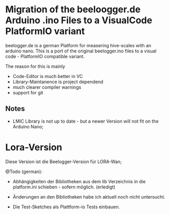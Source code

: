 # Migration of the beeloogger.de Arduino .ino Files to a VisualCode PlatformIO variant

beelogger.de is a german Platform for measering hive-scales with an arduino nano. This is a port of the original beelogger.ino files to a visual code - PlatformIO compatible variant. 

The reason for this is mainly 
- Code-Editor is much better in VC
- Library-Maintanence is project dependend 
- much clearer compiler warnings
- support for git 

## Notes
- LMIC Library is not up to date - but a newer Version will not fit on the Arduino Nano; 

# Lora-Version
Diese Version ist die Beelogger-Version für LORA-Wan;

@Todo (german):
- Abhängigkeiten der Bibliotheken aus dem lib Verzeichnis in die platform.ini schieben - sofern möglich. (erledigt)
- Änderungen an den Bibliotheken habe ich aktuell noch nicht untersucht.

- Die Test-Sketches als Plattform-io Tests einbauen.



